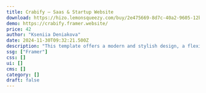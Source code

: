 ```yaml
---
title: Crabify — Saas & Startup Website
download: https://hizo.lemonsqueezy.com/buy/2e475669-8d7c-40a2-9605-12b5481c44d9
demo: https://crabify.framer.website/
price: 42
author: "Kseniia Deniakova"
date: 2024-11-30T09:32:21.500Z
description: "This template offers a modern and stylish design, a flexible CMS for blog, 14 unique pages and fully responsive. It's easy to manage, edit and maintain, making it suitable for your SaaS & Startup products."
ssg: ["Framer"]
css: []
ui: []
cms: []
category: []
draft: false
---
```

